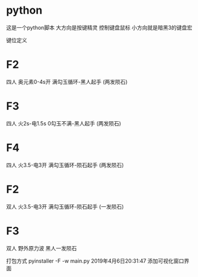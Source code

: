 # python
这是一个python脚本 大方向是按键精灵 控制键盘鼠标 小方向就是暗黑3的键盘宏

键位定义

# F2
四人 奥元素0-4s开 满勾玉循环-黑人起手 (两发陨石)
# F3
四人 火2s-电1.5s 0勾玉不满-黑人起手 (两发陨石)
# F4
四人 火3.5-电3开 满勾玉循环-陨石起手 (两发陨石)



# F2
双人 火3.5-电3开 满勾玉循环-陨石起手 (一发陨石)
# F3
双人 野外原力波 黑人一发陨石 



打包方式
pyinstaller -F -w  main.py
2019年4月6日20:31:47 
    添加可视化窗口界面
